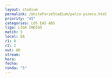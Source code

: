 ```yaml
---
layout: stadium
permalink: /UniteForzeStadium/palco-pineco.html
priority: "45"
categories: LO5 EAS ADS
liga: LIGA INDIGO
match: 5
local: EA
r1: 0
r2: 2
out: AD
stream: 
hora: 
fecha: 
ronda: "5"
---
```

